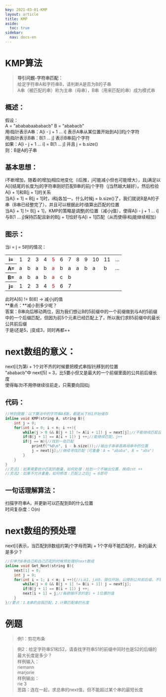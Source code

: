 ```yaml
---
key: 2021-03-01-KMP
layout: article
title: KMP
aside:
  toc: true
sidebar:
  nav: docs-en
---
```


# KMP算法

>**导引问题-字符串匹配：**  
>给定字符串A和字符串B，请判断A是否为B的子串  
>A串（被匹配的串）称为主串（母串），B串（用来匹配的串）成为模式串  

## 概述：
假设：  
A = "abababaababacb"   B = "ababacb"  
用i指针表示A串：A[i - j + 1 ... i] 表示A串从某位置开始到A[i]的j个字符  
用j指针表示B串：B[1 ... j] 表示B串前j个字符  
如果：A[i - j + 1 ... i] = B[1 ... j] 并且 j = b.size()   
则：B是A的子串    

## 基本思想： 
i不断增加，随着i的增加j相应地变化（i后推，j可能减小但也可能增大），且j满足以A[i]结尾的长度为j的字符串刚好匹配B串的前j个字符（j当然越大越好）。然后检验A[i + 1]和B[j + 1]的关系  
当A[i + 1] = B[j + 1]时，i和j各加一。什么时候j = b.size()了，我们就说B是A的子串（B串已经整完了），并且可以根据此时i值算出匹配的位置  
当A[i + 1] != B[j + 1]，KMP的策略是调整j的位置（减小j值），使得A[i - j + 1 ... i]与B[1 ... j]保持匹配且新的B[j + 1]恰好与A[i + 1]匹配（从而使得i和j能继续相加）  

## 图示：
当i = j = 5时的情况：  
<table>
<tr>
<th>i=</th><td>1</td><td>2</td><td>3</td><td>4</td><td><span style="color:#FF0000;">5</span></td><td>6</td><td>7</td><td>8</td><td>9</td><td>10</td><td>11</td><td>...</td>
</tr>
<tr>
<th>A=</th><td>a</td><td>b</td><td>a</td><td>b</td><td><span style="color:#FF0000">a</span></td><td>b</td><td>a</td><td>a</td><td>b</td><td>a</td><td>b</td><td>...</td>
</tr>
<tr>
<th>B=</th><td>a</td><td>b</td><td>a</td><td>b</td><td><span style="color:#FF0000;">a</span></td><td>c</td><td>b</td>
</tr>
<tr>
<th>j=</th><td>1</td><td>2</td><td>3</td><td>4</td><td><span style="color:#FF0000">5</span></td><td>6</td><td>7</td>
</tr>
</table>

此时A[6] != B[6] -> 减小j的值  
**重点：**减小到多少呢？  
答案：B串向后移动两位，因为我们想让B的5前缀中的一个前缀做到与A的5前缀中的一个后缀匹配，但因为前5个元素已经匹配上了，所以我们求B5前缀中的最长公共前后缀  
于是i还是5，j变成3，同时再都++  
# next数组的意义：
next[i]为第i + 1个对不齐的时候要把模式串指针j移到的位置  
"ababacb"中 next[5] = 3，比5要小但又是最大的一个前缀里面的公共前后缀长度  
使得每次i不用停继续往前走，只需要向回拉j  

## 代码：

```cpp
//特别提醒：以下算法中的字符串A和B，都是从下标1开始储存
inline void KMP(string A, string B){
    int j = 0;
    for(int i = 0; i < n; i ++){ 
        while(j > 0 && B[j + 1] != A[i + 1]) j = next[j];//不能继续匹配且j还没减少到0，减小j的值
        if(B[j + 1] == A[i + 1]) j ++;//能继续匹配，j++
        if(j == m){//找到一处匹配
            printf("%d\n", i - b.size());//输出子串串首再母串中的位置
            j = next[j];//继续寻找匹配（可重叠：A = "ababa", B = "aba"）
        }
    }
}
//灵活1：如果需要统计匹配的数量，如何处理：找到一个不输出位置，换成cnt ++
//灵活2：如果不允许重叠，如何修改：匹配上之后j = 0即可
```

## 一句话理解算法：
扫描字符串A，并更新可以匹配到B的什么位置  
时间复杂度：O(n)  

# next数组的预处理
next[i]表示，当匹配到B数组的第j个字母而第j + 1个字母不能匹配时，新的j最大是多少？  

```cpp
//引申为B串自己和自己匹配的时候预处理好next数组
inline void Get_Next(string B){
    next[1] = 0;
    int j = 0;
    for(int i = 1; i < m; i ++){//i从1，j从0，错位开始，以得到公共前后缀，不错位的话完全一样。。。
        while(j > 0 && B[j + 1] != B[i + 1]) j = next[j];
        if(B[j + 1] == B[i + 1]) j ++;
        next[i + 1] = j;//每趟循环求的是i + 1位置的值
    }
}//要点：1.B串的自我匹配，2.计算匹配串的长度
```

# 例题
>例1：剪花布条

>例2：给定字符串S1和S2，请查找字符串S1的前缀中同时也是S2的后缀的最大长度是多少？  
>样例输入：  
>riemann  
>marjorie  
>样例输出：  
>rie 3  
>思路：连在一起，求总串的next值，但不能超过某个串的最短长度  
